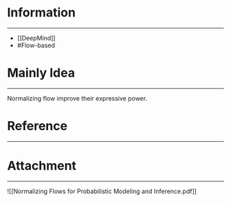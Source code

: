 # Information
---
- [[DeepMind]]
- #Flow-based 

# Mainly Idea
---
Normalizing flow improve their expressive power.

# Reference
---


# Attachment
---
![[Normalizing Flows for Probabilistic Modeling and Inference.pdf]]